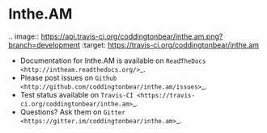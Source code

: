 Inthe.AM
========

.. image:: https://api.travis-ci.org/coddingtonbear/inthe.am.png?branch=development
   :target: https://travis-ci.org/coddingtonbear/inthe.am

- Documentation for Inthe.AM is available on
  `ReadTheDocs <http://intheam.readthedocs.org/>`_.
- Please post issues on
  `Github <http://github.com/coddingtonbear/inthe.am/issues>`_.
- Test status available on
  `Travis-CI <https://travis-ci.org/coddingtonbear/inthe.am>`_.
- Questions?  Ask them on
  `Gitter <https://gitter.im/coddingtonbear/inthe.am>`_.
